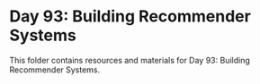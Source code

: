 # Day 93: Building Recommender Systems

This folder contains resources and materials for Day 93: Building Recommender Systems.